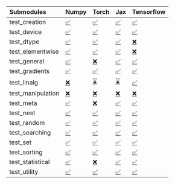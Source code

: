| Submodules        | Numpy                                                                                                                           | Torch                                                                                                                           | Jax                                                                                                                             | Tensorflow                                                                                                                      |
|:------------------|:--------------------------------------------------------------------------------------------------------------------------------|:--------------------------------------------------------------------------------------------------------------------------------|:--------------------------------------------------------------------------------------------------------------------------------|:--------------------------------------------------------------------------------------------------------------------------------|
| test_creation     | <a href="https://github.com/unifyai/ivy/runs/7969168048?check_suite_focus=true" rel="noopener noreferrer" target="_blank">✅</a> | <a href="https://github.com/unifyai/ivy/runs/7969170171?check_suite_focus=true" rel="noopener noreferrer" target="_blank">✅</a> | <a href="https://github.com/unifyai/ivy/runs/7969172155?check_suite_focus=true" rel="noopener noreferrer" target="_blank">✅</a> | <a href="https://github.com/unifyai/ivy/runs/7969174066?check_suite_focus=true" rel="noopener noreferrer" target="_blank">✅</a> |
| test_device       | <a href="https://github.com/unifyai/ivy/runs/7969168184?check_suite_focus=true" rel="noopener noreferrer" target="_blank">✅</a> | <a href="https://github.com/unifyai/ivy/runs/7969170300?check_suite_focus=true" rel="noopener noreferrer" target="_blank">✅</a> | <a href="https://github.com/unifyai/ivy/runs/7969172261?check_suite_focus=true" rel="noopener noreferrer" target="_blank">✅</a> | <a href="https://github.com/unifyai/ivy/runs/7969174241?check_suite_focus=true" rel="noopener noreferrer" target="_blank">✅</a> |
| test_dtype        | <a href="https://github.com/unifyai/ivy/runs/7969168329?check_suite_focus=true" rel="noopener noreferrer" target="_blank">✅</a> | <a href="https://github.com/unifyai/ivy/runs/7969170440?check_suite_focus=true" rel="noopener noreferrer" target="_blank">✅</a> | <a href="https://github.com/unifyai/ivy/runs/7969172367?check_suite_focus=true" rel="noopener noreferrer" target="_blank">✅</a> | <a href="https://github.com/unifyai/ivy/runs/7969174348?check_suite_focus=true" rel="noopener noreferrer" target="_blank">❌</a> |
| test_elementwise  | <a href="https://github.com/unifyai/ivy/runs/7969168446?check_suite_focus=true" rel="noopener noreferrer" target="_blank">✅</a> | <a href="https://github.com/unifyai/ivy/runs/7969170561?check_suite_focus=true" rel="noopener noreferrer" target="_blank">✅</a> | <a href="https://github.com/unifyai/ivy/runs/7969172487?check_suite_focus=true" rel="noopener noreferrer" target="_blank">✅</a> | <a href="https://github.com/unifyai/ivy/runs/7969174491?check_suite_focus=true" rel="noopener noreferrer" target="_blank">❌</a> |
| test_general      | <a href="https://github.com/unifyai/ivy/runs/7969168559?check_suite_focus=true" rel="noopener noreferrer" target="_blank">✅</a> | <a href="https://github.com/unifyai/ivy/runs/7969170702?check_suite_focus=true" rel="noopener noreferrer" target="_blank">❌</a> | <a href="https://github.com/unifyai/ivy/runs/7969172594?check_suite_focus=true" rel="noopener noreferrer" target="_blank">✅</a> | <a href="https://github.com/unifyai/ivy/runs/7969174614?check_suite_focus=true" rel="noopener noreferrer" target="_blank">✅</a> |
| test_gradients    | <a href="https://github.com/unifyai/ivy/runs/7969168689?check_suite_focus=true" rel="noopener noreferrer" target="_blank">✅</a> | <a href="https://github.com/unifyai/ivy/runs/7969170807?check_suite_focus=true" rel="noopener noreferrer" target="_blank">✅</a> | <a href="https://github.com/unifyai/ivy/runs/7969172719?check_suite_focus=true" rel="noopener noreferrer" target="_blank">✅</a> | <a href="https://github.com/unifyai/ivy/runs/7969174755?check_suite_focus=true" rel="noopener noreferrer" target="_blank">✅</a> |
| test_linalg       | <a href="https://github.com/unifyai/ivy/runs/7969168814?check_suite_focus=true" rel="noopener noreferrer" target="_blank">❌</a> | <a href="https://github.com/unifyai/ivy/runs/7969170943?check_suite_focus=true" rel="noopener noreferrer" target="_blank">⌛</a> | <a href="https://github.com/unifyai/ivy/runs/7969172822?check_suite_focus=true" rel="noopener noreferrer" target="_blank">⌛</a> | <a href="https://github.com/unifyai/ivy/runs/7969174912?check_suite_focus=true" rel="noopener noreferrer" target="_blank">✅</a> |
| test_manipulation | <a href="https://github.com/unifyai/ivy/runs/7969168915?check_suite_focus=true" rel="noopener noreferrer" target="_blank">❌</a> | <a href="https://github.com/unifyai/ivy/runs/7969171081?check_suite_focus=true" rel="noopener noreferrer" target="_blank">❌</a> | <a href="https://github.com/unifyai/ivy/runs/7969172944?check_suite_focus=true" rel="noopener noreferrer" target="_blank">❌</a> | <a href="https://github.com/unifyai/ivy/runs/7969175023?check_suite_focus=true" rel="noopener noreferrer" target="_blank">❌</a> |
| test_meta         | <a href="https://github.com/unifyai/ivy/runs/7969169049?check_suite_focus=true" rel="noopener noreferrer" target="_blank">✅</a> | <a href="https://github.com/unifyai/ivy/runs/7969171190?check_suite_focus=true" rel="noopener noreferrer" target="_blank">❌</a> | <a href="https://github.com/unifyai/ivy/runs/7969173058?check_suite_focus=true" rel="noopener noreferrer" target="_blank">✅</a> | <a href="https://github.com/unifyai/ivy/runs/7969175134?check_suite_focus=true" rel="noopener noreferrer" target="_blank">✅</a> |
| test_nest         | <a href="https://github.com/unifyai/ivy/runs/7969169172?check_suite_focus=true" rel="noopener noreferrer" target="_blank">✅</a> | <a href="https://github.com/unifyai/ivy/runs/7969171312?check_suite_focus=true" rel="noopener noreferrer" target="_blank">✅</a> | <a href="https://github.com/unifyai/ivy/runs/7969173186?check_suite_focus=true" rel="noopener noreferrer" target="_blank">✅</a> | <a href="https://github.com/unifyai/ivy/runs/7969175293?check_suite_focus=true" rel="noopener noreferrer" target="_blank">✅</a> |
| test_random       | <a href="https://github.com/unifyai/ivy/runs/7969169307?check_suite_focus=true" rel="noopener noreferrer" target="_blank">✅</a> | <a href="https://github.com/unifyai/ivy/runs/7969171430?check_suite_focus=true" rel="noopener noreferrer" target="_blank">✅</a> | <a href="https://github.com/unifyai/ivy/runs/7969173295?check_suite_focus=true" rel="noopener noreferrer" target="_blank">✅</a> | <a href="https://github.com/unifyai/ivy/runs/7969175462?check_suite_focus=true" rel="noopener noreferrer" target="_blank">✅</a> |
| test_searching    | <a href="https://github.com/unifyai/ivy/runs/7969169442?check_suite_focus=true" rel="noopener noreferrer" target="_blank">✅</a> | <a href="https://github.com/unifyai/ivy/runs/7969171539?check_suite_focus=true" rel="noopener noreferrer" target="_blank">✅</a> | <a href="https://github.com/unifyai/ivy/runs/7969173454?check_suite_focus=true" rel="noopener noreferrer" target="_blank">✅</a> | <a href="https://github.com/unifyai/ivy/runs/7969175608?check_suite_focus=true" rel="noopener noreferrer" target="_blank">✅</a> |
| test_set          | <a href="https://github.com/unifyai/ivy/runs/7969169605?check_suite_focus=true" rel="noopener noreferrer" target="_blank">✅</a> | <a href="https://github.com/unifyai/ivy/runs/7969171658?check_suite_focus=true" rel="noopener noreferrer" target="_blank">✅</a> | <a href="https://github.com/unifyai/ivy/runs/7969173555?check_suite_focus=true" rel="noopener noreferrer" target="_blank">✅</a> | <a href="https://github.com/unifyai/ivy/runs/7969175748?check_suite_focus=true" rel="noopener noreferrer" target="_blank">✅</a> |
| test_sorting      | <a href="https://github.com/unifyai/ivy/runs/7969169742?check_suite_focus=true" rel="noopener noreferrer" target="_blank">✅</a> | <a href="https://github.com/unifyai/ivy/runs/7969171783?check_suite_focus=true" rel="noopener noreferrer" target="_blank">✅</a> | <a href="https://github.com/unifyai/ivy/runs/7969173655?check_suite_focus=true" rel="noopener noreferrer" target="_blank">✅</a> | <a href="https://github.com/unifyai/ivy/runs/7969175885?check_suite_focus=true" rel="noopener noreferrer" target="_blank">✅</a> |
| test_statistical  | <a href="https://github.com/unifyai/ivy/runs/7969169882?check_suite_focus=true" rel="noopener noreferrer" target="_blank">✅</a> | <a href="https://github.com/unifyai/ivy/runs/7969171897?check_suite_focus=true" rel="noopener noreferrer" target="_blank">❌</a> | <a href="https://github.com/unifyai/ivy/runs/7969173783?check_suite_focus=true" rel="noopener noreferrer" target="_blank">✅</a> | <a href="https://github.com/unifyai/ivy/runs/7969176037?check_suite_focus=true" rel="noopener noreferrer" target="_blank">✅</a> |
| test_utility      | <a href="https://github.com/unifyai/ivy/runs/7969170053?check_suite_focus=true" rel="noopener noreferrer" target="_blank">✅</a> | <a href="https://github.com/unifyai/ivy/runs/7969172045?check_suite_focus=true" rel="noopener noreferrer" target="_blank">✅</a> | <a href="https://github.com/unifyai/ivy/runs/7969173903?check_suite_focus=true" rel="noopener noreferrer" target="_blank">✅</a> | <a href="https://github.com/unifyai/ivy/runs/7969176152?check_suite_focus=true" rel="noopener noreferrer" target="_blank">✅</a> |